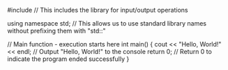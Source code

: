 #include <iostream>  // This includes the library for input/output operations

using namespace std;  // This allows us to use standard library names without prefixing them with "std::"

// Main function - execution starts here
int main() {
    cout << "Hello, World!" << endl;  // Output "Hello, World!" to the console
    return 0;  // Return 0 to indicate the program ended successfully
}
